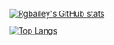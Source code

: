 [![Rgbailey's GitHub stats](https://github-readme-stats.vercel.app/api?username=rgbailey&count_private=true)](https://github.com/rgbailey/github-readme-stats)

[![Top Langs](https://github-readme-stats.vercel.app/api/top-langs/?username=rgbailey&layout=compact)](https://github.com/rgbailey/github-readme-stats)
